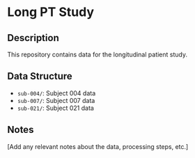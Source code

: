 # Long PT Study

## Description
This repository contains data for the longitudinal patient study.

## Data Structure
- `sub-004/`: Subject 004 data
- `sub-007/`: Subject 007 data  
- `sub-021/`: Subject 021 data

## Notes
[Add any relevant notes about the data, processing steps, etc.]
